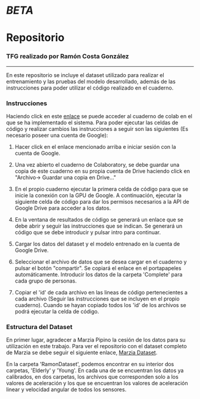 # ___BETA___
# __Repositorio__

### TFG realizado por Ramón Costa González

___

En este repositorio se incluye el dataset utilizado para realizar el entrenamiento y las pruebas del modelo desarrollado, además de las instrucciones para poder utilizar el código realizado en el cuaderno.

### Instrucciones

Haciendo click en este [enlace](https://colab.research.google.com/drive/1hJe84-nBWKQTNFczvNkmO2gEXduhtOpu) se puede acceder al cuaderno de colab en el que se ha implementado el sistema. Para poder ejecutar las celdas de código y realizar cambios las instrucciones a seguir son las siguientes (Es necesario poseer una cuenta de Google):

1. Hacer click en el enlace mencionado arriba e iniciar sesión con la cuenta de Google.

2. Una vez abierto el cuaderno de Colaboratory, se debe guardar una copia de este cuaderno en su propia cuenta de Drive haciendo click en "Archivo-> Guardar una copia en Drive..."

3. En el propio cuaderno ejecutar la primera celda de código para que se inicie la conexión con la GPU de Google. A continuación, ejecutar la siguiente celda de código para dar los permisos necesarios a la API de Google Drive para acceder a los datos.

4. En la ventana de resultados de código se generará un enlace que se debe abrir y seguir las instrucciones que se indican. Se generará un código que se debe introducir y pulsar intro para continuar.

5. Cargar los datos del dataset y el modelo entrenado en la cuenta de Google Drive.

6. Seleccionar el archivo de datos que se desea cargar en el cuaderno y pulsar el botón "compartir". Se copiará el enlace en el portapapeles automáticamente. Introducir los datos de la carpeta 'Complete' para cada grupo de personas. 

7. Copiar el 'id' de cada archivo en  las lineas de código pertenecientes a cada archivo (Seguir las instrucciones que se incluyen en el propio cuaderno). Cuando se hayan copiado todos los 'id' de los archivos se podrá ejecutar la celda de código.

### Estructura del Dataset

En primer lugar, agradecer a Marzia Pipino la cesión de los datos para su utilización en este trabajo. Para ver el repositorio con el dataset completo de Marzia se debe seguir el siguiente enlace, [Marzia Dataset](https://github.com/Marpino/Walking-dataset). 

En la carpeta 'RamonDataset', podemos encontrar en su interior dos carpetas, 'Elderly' y 'Young'. En cada una de se encuentran los datos ya calibrados, en dos carpetas, los archivos que corresponden solo a los valores de aceleración y los que se encuentran los valores de aceleración linear y velocidad angular de todos los sensores.
